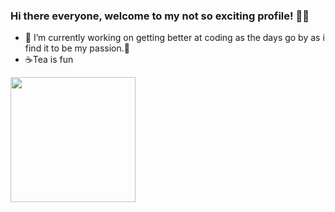 ### Hi there everyone, welcome to my not so exciting profile! 👻😄
- 🔭 I’m currently working on getting better at coding as the days go by as i find it to be my passion.🌱
- ☕Tea is fun 
<img src="https://www.rangersdog.com/wp-content/uploads/2020/06/Dog-tea.jpg" width="200px">

